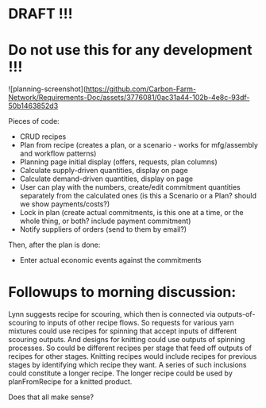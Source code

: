 # DRAFT !!! 
# Do not use this for any development !!!

![planning-screenshot](https://github.com/Carbon-Farm-Network/Requirements-Doc/assets/3776081/0ac31a44-102b-4e8c-93df-50b1463852d3

Pieces of code:

* CRUD recipes
* Plan from recipe (creates a plan, or a scenario - works for mfg/assembly and workflow patterns)
* Planning page initial display (offers, requests, plan columns)
* Calculate supply-driven quantities, display on page
* Calculate demand-driven quantities, display on page
* User can play with the numbers, create/edit commitment quantities separately from the calculated ones (is this a Scenario or a Plan? should we show payments/costs?)
* Lock in plan (create actual commitments, is this one at a time, or the whole thing, or both?  include payment commitment)
* Notify suppliers of orders (send to them by email?)

Then, after the plan is done:

* Enter actual economic events against the commitments

# Followups to morning discussion:

Lynn suggests recipe for scouring, which then is connected via outputs-of-scouring to inputs of other recipe flows. So requests for various yarn mixtures could use recipes for spinning that accept inputs of different scouring outputs. And designs for knitting could use outputs of spinning processes. So could be different recipes per stage that feed off outputs of recipes for other stages. Knitting recipes would include recipes for previous stages by identifying which recipe they want. A series of such inclusions could constitute a longer recipe. The longer recipe could be used by planFromRecipe for a knitted product.

Does that all make sense?

